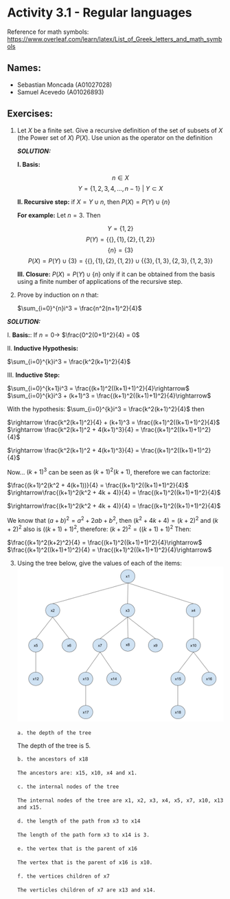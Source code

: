 # Activity 3.1 - Regular languages

Reference for math symbols:
https://www.overleaf.com/learn/latex/List_of_Greek_letters_and_math_symbols

## Names:

- Sebastian Moncada (A01027028)
- Samuel Acevedo (A01026893)

## Exercises:

1.  Let $X$ be a finite set. Give a recursive definition of the set of subsets of $X$ (the Power set of $X$) $P(X)$. Use union as the operator on the definition

    _**SOLUTION:**_

    **I. Basis:**

    $$n \in X $$ 
    $$Y = \{1,2,3,4,...,n-1\} \ | \ Y\subset X$$

    **II. Recursive step:** if $X = Y \cup n$, then $P(X) = P(Y) \cup \{n\}$

    **For example:** Let $n = 3$. Then

    $$Y = \{1,2\}$$
    $$P(Y) = \{ \{ \},\{ 1 \},\{ 2 \},\{ 1, 2 \} \}$$
    $$\{ n \} = \{ 3 \}$$
    $$P(X) = P(Y) \cup \{ 3 \} = \{ \{ \},\{ 1 \},\{ 2 \},\{ 1, 2 \} \} \cup \{ \{ 3 \},\{ 1, 3 \},\{ 2, 3 \},\{ 1, 2, 3 \} \}$$

    **III. Closure:** $P(X) = P(Y) \cup \{n\}$ only if it can be obtained from the basis using a finite number of applications of the recursive step.

2.  Prove by induction on $n$ that:

    $\sum_{i=0}^{n}i^3 = \frac{n^2(n+1)^2}{4}$
	
   _**SOLUTION:**_

   I. **Basis:**:
   If $n=0 \rightarrow$ $\frac{0^2(0+1)^2}{4} = 0$ 

   II. **Inductive Hypothesis:**

   $\sum_{i=0}^{k}i^3 = \frac{k^2(k+1)^2}{4}$

   III. **Inductive Step:**

   $\sum_{i=0}^{k+1}i^3 = \frac{(k+1)^2((k+1)+1)^2}{4}\rightarrow$
   $\sum_{i=0}^{k}i^3 + (k+1)^3 = \frac{(k+1)^2((k+1)+1)^2}{4}\rightarrow$

   With the hypothesis: $\sum_{i=0}^{k}i^3 = \frac{k^2(k+1)^2}{4}$ then

   $\rightarrow \frac{k^2(k+1)^2}{4} + (k+1)^3 = \frac{(k+1)^2((k+1)+1)^2}{4}$
   $\rightarrow \frac{k^2(k+1)^2 + 4(k+1)^3}{4} = \frac{(k+1)^2((k+1)+1)^2}{4}$

   $\rightarrow \frac{k^2(k+1)^2 + 4(k+1)^3}{4} = \frac{(k+1)^2((k+1)+1)^2}{4}$

   Now... $(k+1)^3$ can be seen as $(k+1)^2(k+1)$, therefore we can factorize:

   $\frac{(k+1)^2(k^2 + 4(k+1))}{4} = \frac{(k+1)^2((k+1)+1)^2}{4}$
   $\rightarrow\frac{(k+1)^2(k^2 + 4k + 4)}{4} = \frac{(k+1)^2((k+1)+1)^2}{4}$

   $\rightarrow\frac{(k+1)^2(k^2 + 4k + 4)}{4} = \frac{(k+1)^2((k+1)+1)^2}{4}$

   We know that $(a+b)^2 = a^2 + 2ab + b^2$, then $(k^2+4k+4)=(k+2)^2$ and $(k+2)^2$ also is $((k+1)+1)^2$, therefore: $(k+2)^2=((k+1)+1)^2$
   Then:

   $\frac{(k+1)^2(k+2)^2}{4} = \frac{(k+1)^2((k+1)+1)^2}{4}\rightarrow$ 
   $\frac{(k+1)^2((k+1)+1)^2}{4} = \frac{(k+1)^2((k+1)+1)^2}{4}\rightarrow$
 
3.  Using the tree below, give the values of each of the items:
    ![Tree image](sample_tree.png)

        a. the depth of the tree

	The depth of the tree is 5.
        
        b. the ancestors of x18

        The ancestors are: x15, x10, x4 and x1.

        c. the internal nodes of the tree

        The internal nodes of the tree are x1, x2, x3, x4, x5, x7, x10, x13 and x15.

        d. the length of the path from x3 to x14

        The length of the path form x3 to x14 is 3.

        e. the vertex that is the parent of x16

        The vertex that is the parent of x16 is x10.

        f. the vertices children of x7

        The verticles children of x7 are x13 and x14.
